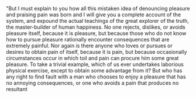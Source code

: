 "But I must explain to you how all this mistaken idea of denouncing pleasure and praising pain was born and I will give you 
a complete account of the system, and expound the actual teachings of the great explorer of the truth, the master-builder of 
human happiness. No one rejects, dislikes, or avoids pleasure itself, because it is pleasure, but because those who do not know 
how to pursue pleasure rationally encounter consequences that are extremely painful. Nor again is there anyone who loves or
 pursues or desires to obtain pain of itself, because it is pain, but because occasionally circumstances occur in which toil
  and pain can procure him some great pleasure. To take a trivial example, which of us ever undertakes laborious physical
   exercise, except to obtain some advantage from it? But who has any right to find fault with a man who chooses to enjoy a 
   pleasure that has no annoying consequences, or one who avoids a pain that produces no resultant       